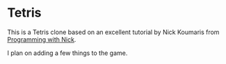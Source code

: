 # Tetris

This is a Tetris clone based on an excellent tutorial by Nick Koumaris from [Programming with Nick](https://github.com/educ8s/Python-Tetris-Game-Pygame).

I plan on adding a few things to the game.
